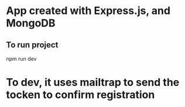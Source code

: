 # App created with Express.js, and MongoDB

## To run project
npm run dev

# To dev, it uses mailtrap to send the tocken to confirm registration
